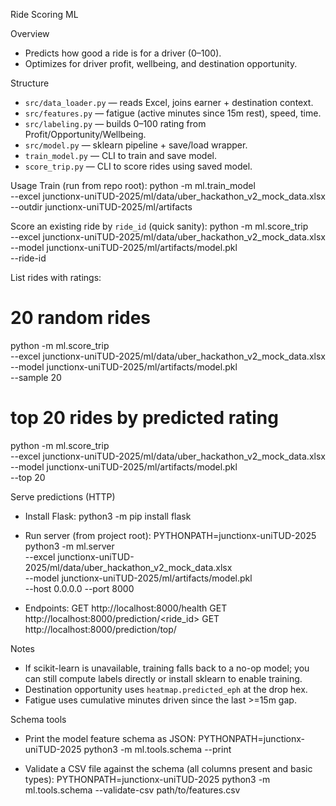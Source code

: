 Ride Scoring ML

Overview
- Predicts how good a ride is for a driver (0–100).
- Optimizes for driver profit, wellbeing, and destination opportunity.

Structure
- `src/data_loader.py` — reads Excel, joins earner + destination context.
- `src/features.py` — fatigue (active minutes since 15m rest), speed, time.
- `src/labeling.py` — builds 0–100 rating from Profit/Opportunity/Wellbeing.
- `src/model.py` — sklearn pipeline + save/load wrapper.
- `train_model.py` — CLI to train and save model.
- `score_trip.py` — CLI to score rides using saved model.

Usage
Train (run from repo root):
  python -m ml.train_model \
    --excel junctionx-uniTUD-2025/ml/data/uber_hackathon_v2_mock_data.xlsx \
    --outdir junctionx-uniTUD-2025/ml/artifacts

Score an existing ride by `ride_id` (quick sanity):
  python -m ml.score_trip \
    --excel junctionx-uniTUD-2025/ml/data/uber_hackathon_v2_mock_data.xlsx \
    --model junctionx-uniTUD-2025/ml/artifacts/model.pkl \
    --ride-id <uuid>

List rides with ratings:
  # 20 random rides
  python -m ml.score_trip \
    --excel junctionx-uniTUD-2025/ml/data/uber_hackathon_v2_mock_data.xlsx \
    --model junctionx-uniTUD-2025/ml/artifacts/model.pkl \
    --sample 20

  # top 20 rides by predicted rating
  python -m ml.score_trip \
    --excel junctionx-uniTUD-2025/ml/data/uber_hackathon_v2_mock_data.xlsx \
    --model junctionx-uniTUD-2025/ml/artifacts/model.pkl \
    --top 20

Serve predictions (HTTP)
- Install Flask:
  python3 -m pip install flask

- Run server (from project root):
  PYTHONPATH=junctionx-uniTUD-2025 python3 -m ml.server \
    --excel junctionx-uniTUD-2025/ml/data/uber_hackathon_v2_mock_data.xlsx \
    --model junctionx-uniTUD-2025/ml/artifacts/model.pkl \
    --host 0.0.0.0 --port 8000

- Endpoints:
  GET http://localhost:8000/health
  GET http://localhost:8000/prediction/<ride_id>
  GET http://localhost:8000/prediction/top/<n>

Notes
- If scikit-learn is unavailable, training falls back to a no-op model; you can
  still compute labels directly or install sklearn to enable training.
- Destination opportunity uses `heatmap.predicted_eph` at the drop hex.
- Fatigue uses cumulative minutes driven since the last >=15m gap.

Schema tools
- Print the model feature schema as JSON:
  PYTHONPATH=junctionx-uniTUD-2025 python3 -m ml.tools.schema --print

- Validate a CSV file against the schema (all columns present and basic types):
  PYTHONPATH=junctionx-uniTUD-2025 python3 -m ml.tools.schema --validate-csv path/to/features.csv
